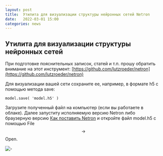 ```yaml
---
layout: post
title:  Утилита для визуализации структуры нейронных сетей Netron
date:   2022-03-01 15:00
categories: news
---
```

## Утилита для визуализации структуры нейронных сетей

При подготовке пояснительных записок, статей и т.п. прошу обратить внимание на этот инструмент: [https://github.com/lutzroeder/netron](https://github.com/lutzroeder/netron)

Для визуализации вашей сети сохраните ее, например, в формате h5 с помощью метода save:

```
model.save( 'model.h5' )
```

Загрузите полученный файл на компьютер (если вы работаете в облаке). Далее запуститу исполняемую версию Netron либо браузерную версию [Как поставить Netron](https://github.com/lutzroeder/netron#install) и откройте файл model.h5 с помощью File$$\rightarrow$$Open.

![-](https://i.ibb.co/ggDjqrV/netron.png)

